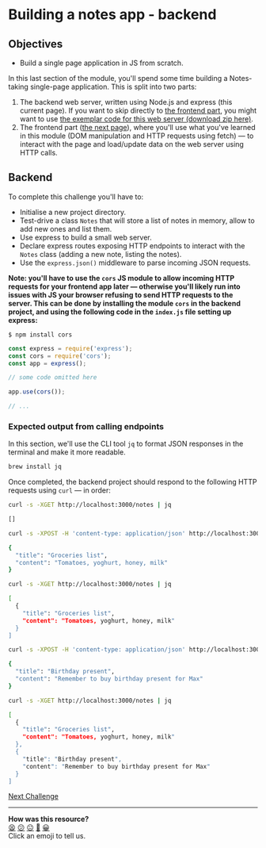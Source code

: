# Building a notes app - backend

## Objectives

 * Build a single page application in JS from scratch.

<!-- OMITTED -->

In this last section of the module, you'll spend some time building a Notes-taking single-page application. This is split into two parts:
  1. The backend web server, written using Node.js and express (this current page). If you want to skip directly to [the frontend part](./08_notes_app_frontend.md), you might want to use [the exemplar code for this web server (download zip here)](https://github.com/makersacademy/javascript-web-applications/blob/main/resources/notes-backend-server.zip).
  2. The frontend part ([the next page](./08_notes_app_frontend.md)), where you'll use what you've learned in this module (DOM manipulation and HTTP requests using fetch) — to interact with the page and load/update data on the web server using HTTP calls.

## Backend

To complete this challenge you'll have to:
 * Initialise a new project directory.
 * Test-drive a class `Notes` that will store a list of notes in memory, allow to add new ones and list them.
 * Use express to build a small web server.
 * Declare express routes exposing HTTP endpoints to interact with the `Notes` class (adding a new note, listing the notes).
 * Use the `express.json()` middleware to parse incoming JSON requests.


**Note: you'll have to use the `cors` JS module to allow incoming HTTP requests for your frontend app later — otherwise you'll likely run into issues with JS your browser refusing to send HTTP requests to the server. This can be done by installing the module `cors` in the backend project, and using the following code in the `index.js` file setting up express:**

```
$ npm install cors
```

```js
const express = require('express');
const cors = require('cors');
const app = express();

// some code omitted here

app.use(cors());

// ...
```

### Expected output from calling endpoints

In this section, we'll use the CLI tool `jq` to format JSON responses in the terminal and make it more readable.

```bash
brew install jq
```

Once completed, the backend project should respond to the following HTTP requests using `curl` — in order:

```bash
curl -s -XGET http://localhost:3000/notes | jq

[]
```

```bash
curl -s -XPOST -H 'content-type: application/json' http://localhost:3000/notes -d '{"title":"Groceries list", "content": "Tomatoes, yoghurt, honey, milk"}' | jq

{
  "title": "Groceries list",
  "content": "Tomatoes, yoghurt, honey, milk"
}
```

```bash
curl -s -XGET http://localhost:3000/notes | jq

[
  {
    "title": "Groceries list",
    "content": "Tomatoes, yoghurt, honey, milk"
  }
]
```

```bash
curl -s -XPOST -H 'content-type: application/json' http://localhost:3000/notes -d '{"title":"Birthday present", "content": "Remember to buy birthday present for Max"}' | jq

{
  "title": "Birthday present",
  "content": "Remember to buy birthday present for Max"
}
```

```bash
curl -s -XGET http://localhost:3000/notes | jq

[
  {
    "title": "Groceries list",
    "content": "Tomatoes, yoghurt, honey, milk"
  },
  {
    "title": "Birthday present",
    "content": "Remember to buy birthday present for Max"
  }
]
```

[Next Challenge](08_notes_app_frontend.md)

<!-- BEGIN GENERATED SECTION DO NOT EDIT -->

---

**How was this resource?**  
[😫](https://airtable.com/shrUJ3t7KLMqVRFKR?prefill_Repository=makersacademy/javascript-web-applications&prefill_File=contents/07_notes_app_backend.md&prefill_Sentiment=😫) [😕](https://airtable.com/shrUJ3t7KLMqVRFKR?prefill_Repository=makersacademy/javascript-web-applications&prefill_File=contents/07_notes_app_backend.md&prefill_Sentiment=😕) [😐](https://airtable.com/shrUJ3t7KLMqVRFKR?prefill_Repository=makersacademy/javascript-web-applications&prefill_File=contents/07_notes_app_backend.md&prefill_Sentiment=😐) [🙂](https://airtable.com/shrUJ3t7KLMqVRFKR?prefill_Repository=makersacademy/javascript-web-applications&prefill_File=contents/07_notes_app_backend.md&prefill_Sentiment=🙂) [😀](https://airtable.com/shrUJ3t7KLMqVRFKR?prefill_Repository=makersacademy/javascript-web-applications&prefill_File=contents/07_notes_app_backend.md&prefill_Sentiment=😀)  
Click an emoji to tell us.

<!-- END GENERATED SECTION DO NOT EDIT -->
